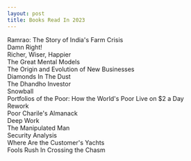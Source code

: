 ```yaml
---
layout: post
title: Books Read In 2023
---
```

Ramrao: The Story of India's Farm Crisis    
Damn Right!  
Richer, Wiser, Happier  
The Great Mental Models  
The Origin and Evolution of New Businesses  
Diamonds In The Dust  
The Dhandho Investor  
Snowball  
Portfolios of the Poor: How the World's Poor Live on $2 a Day  
Rework  
Poor Charile's Almanack   
Deep Work  
The Manipulated Man  
Security Analysis  
Where Are the Customer's Yachts  
Fools Rush In
Crossing the Chasm
